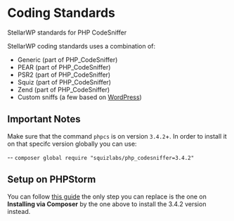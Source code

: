 Coding Standards
==================

StellarWP standards for PHP CodeSniffer

StellarWP coding standards uses a combination of:
* Generic (part of PHP_CodeSniffer)
* PEAR (part of PHP_CodeSniffer)
* PSR2 (part of PHP_CodeSniffer)
* Squiz (part of PHP_CodeSniffer)
* Zend (part of PHP_CodeSniffer)
* Custom sniffs (a few based on [WordPress](https://github.com/WordPress-Coding-Standards/WordPress-Coding-Standards))


## Important Notes

Make sure that the command `phpcs` is on version `3.4.2`+. In order to install it on that specifc version globally you can use: 

-- `composer global require "squizlabs/php_codesniffer=3.4.2"`

## Setup on PHPStorm

You can follow [this guide](https://confluence.jetbrains.com/display/PhpStorm/PHP+Code+Sniffer+in+PhpStorm#PHPCodeSnifferinPhpStorm-4.1.Obtainingcustomcodestyles) the only step you can replace is the one on **Installing via Composer** by the one above to install the 3.4.2 version instead.
